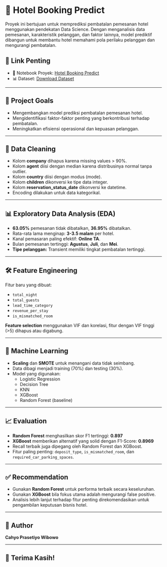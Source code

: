 # 🏨 Hotel Booking Predict

Proyek ini bertujuan untuk memprediksi pembatalan pemesanan hotel menggunakan pendekatan Data Science. Dengan menganalisis data pemesanan, karakteristik pelanggan, dan faktor lainnya, model prediktif dibangun untuk membantu hotel memahami pola perilaku pelanggan dan mengurangi pembatalan.

## 📌 Link Penting

- 📓 Notebook Proyek: [Hotel Booking Predict](#)
- 📊 Dataset: [Download Dataset](https://drive.google.com/file/d/1j0aV5LzB-3iBA__85rGNa_qZUwkLfMh4/view?usp=sharing)

---

## 🎯 Project Goals

- Mengembangkan model prediksi pembatalan pemesanan hotel.
- Mengidentifikasi faktor-faktor penting yang berkontribusi terhadap pembatalan.
- Meningkatkan efisiensi operasional dan kepuasan pelanggan.

---

## 🧹 Data Cleaning

- Kolom **company** dihapus karena missing values > 90%.
- Kolom **agent** diisi dengan median karena distribusinya normal tanpa outlier.
- Kolom **country** diisi dengan modus (mode).
- Kolom **children** dikonversi ke tipe data integer.
- Kolom **reservation_status_date** dikonversi ke datetime.
- Encoding dilakukan untuk data kategorikal.

---

## 📊 Exploratory Data Analysis (EDA)

- **63.05%** pemesanan tidak dibatalkan, **36.95%** dibatalkan.
- Rata-rata lama menginap: **3-3.5 malam** per hotel.
- Kanal pemasaran paling efektif: **Online TA**.
- Bulan pemesanan tertinggi: **Agustus**, **Juli**, dan **Mei**.
- **Tipe pelanggan:** Transient memiliki tingkat pembatalan tertinggi.

---

## 🛠 Feature Engineering

Fitur baru yang dibuat:
- `total_night`
- `total_guests`
- `lead_time_category`
- `revenue_per_stay`
- `is_mismatched_room`

**Feature selection** menggunakan VIF dan korelasi, fitur dengan VIF tinggi (>5) dihapus atau digabung.

---

## 🤖 Machine Learning

- **Scaling** dan **SMOTE** untuk menangani data tidak seimbang.
- Data dibagi menjadi training (70%) dan testing (30%).
- Model yang digunakan:
  - Logistic Regression
  - Decision Tree
  - KNN
  - XGBoost
  - Random Forest (baseline)

---

## 📈 Evaluation

- **Random Forest** menghasilkan skor F1 tertinggi: **0.897**
- **XGBoost** memberikan alternatif yang solid dengan F1-Score: **0.8969**
- Recall terbaik juga dipegang oleh Random Forest dan XGBoost.
- Fitur paling penting: `deposit_type`, `is_mismatched_room`, dan `required_car_parking_spaces`.

---

## ✅ Recommendation

- Gunakan **Random Forest** untuk performa terbaik secara keseluruhan.
- Gunakan **XGBoost** bila fokus utama adalah mengurangi false positive.
- Analisis lebih lanjut terhadap fitur penting direkomendasikan untuk pengambilan keputusan bisnis hotel.

---

## 👤 Author

**Cahyo Prasetiyo Wibowo**

---

## 🙏 Terima Kasih!


